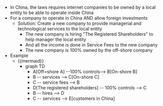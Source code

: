 - In China, the laws requires internet companies to be owned by a local entity to be able to operate inside China
- For a company to operate in China AND allow foreign investments
    - Solution: Create a new company to provide managerial and technological services to the local entity
        - The new company is hiring "The Registered Shareholders" to help manager the local entity
        - And all the income is done in Service Fees to the new company
        - The new company is 100% owned by the off-shore company
- Example
    - {{mermaid}}
        - graph TD
            - A[Off=shore A] --100% controls--> B[On-shore B]
            - B -- services --> C[On-shore C]
            - C -- service fees --> B
            - D[The registered shareholders] -- 100% controls --> C
            - B -- hires --> D
            - C -- services --> E[customers in China]
